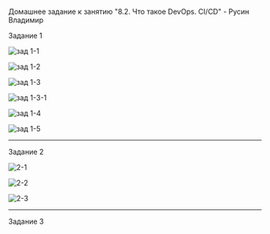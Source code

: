 Домашнее задание к занятию "8.2. Что такое DevOps. СI/СD" - Русин Владимир

Задание 1

![зад 1-1](https://user-images.githubusercontent.com/121317840/213278909-fdc39140-63a5-4fd2-b1e0-c1dce930546a.PNG)

![зад 1-2](https://user-images.githubusercontent.com/121317840/213279253-7526d75c-38e1-462c-912f-b29737d79a70.PNG)

![зад 1-3](https://user-images.githubusercontent.com/121317840/213279273-549bb27b-5616-41ed-96c1-0e566ce9f250.PNG)

![зад 1-3-1](https://user-images.githubusercontent.com/121317840/213279287-29813318-6bbf-49dc-877d-3565daa8b2b5.PNG)

![зад 1-4](https://user-images.githubusercontent.com/121317840/213279304-1d4a715e-ff99-43ac-9da8-d03d2ee5b6a7.PNG)

![зад 1-5](https://user-images.githubusercontent.com/121317840/213279317-9f46af97-a940-497f-9907-b62adc45584c.PNG)



---

Задание 2

![2-1](https://user-images.githubusercontent.com/121317840/213285098-12b64fdf-1c11-4737-8396-1993ba1beef9.PNG)

![2-2](https://user-images.githubusercontent.com/121317840/213285113-4251e7bf-f30c-4a0a-9ef1-04e97fd05c37.PNG)

![2-3](https://user-images.githubusercontent.com/121317840/213285126-598044cb-466f-404e-9b26-b6e53c883af3.PNG)

---

Задание 3
